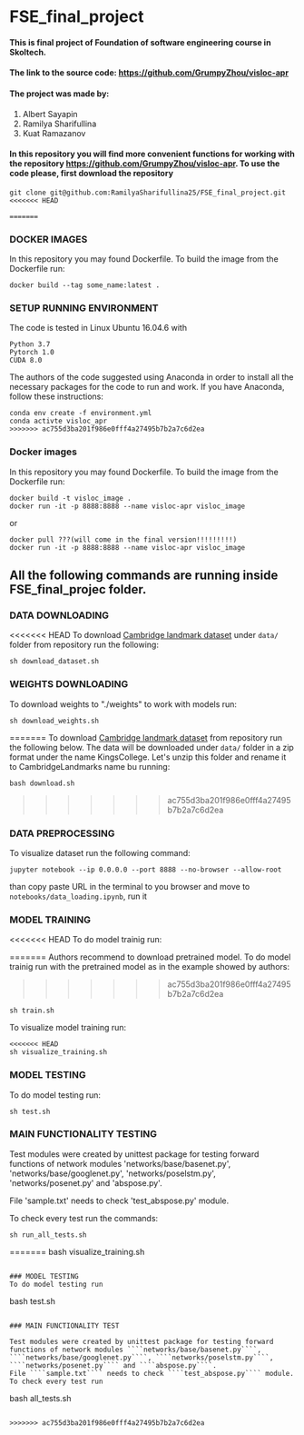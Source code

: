 # FSE_final_project

#### This is final project of Foundation of software engineering course in Skoltech.
#### The link to the source code: https://github.com/GrumpyZhou/visloc-apr
#### The project was made by: 
1) Albert Sayapin
2) Ramilya Sharifullina
3) Kuat Ramazanov

#### In this repository you will find more convenient functions for working with the repository https://github.com/GrumpyZhou/visloc-apr. To use the code please, first download the repository 
````
git clone git@github.com:RamilyaSharifullina25/FSE_final_project.git
<<<<<<< HEAD

=======
````
### DOCKER IMAGES
In this repository you may found Dockerfile. To build the image from the Dockerfile run:
````
docker build --tag some_name:latest .
````
### SETUP RUNNING ENVIRONMENT
The code is tested in Linux Ubuntu 16.04.6 with
````
Python 3.7
Pytorch 1.0
CUDA 8.0
````
The authors of the code suggested using Anaconda in order to install all the necessary packages for the code to run and work. If you have Anaconda, follow these instructions:
````
conda env create -f environment.yml
conda activte visloc_apr
>>>>>>> ac755d3ba201f986e0fff4a27495b7b2a7c6d2ea
````

### Docker images
In this repository you may found Dockerfile. To build the image from the Dockerfile run:
````
docker build -t visloc_image .
docker run -it -p 8888:8888 --name visloc-apr visloc_image

````
or

````
docker pull ???(will come in the final version!!!!!!!!!)
docker run -it -p 8888:8888 --name visloc-apr visloc_image

````
## All the following commands are running inside FSE_final_projec folder.


### DATA DOWNLOADING
<<<<<<< HEAD
To download [Cambridge landmark dataset](https://www.repository.cam.ac.uk/handle/1810/251342#dataset) under ````data/```` folder from repository run the following:
````
sh download_dataset.sh
````

### WEIGHTS DOWNLOADING
To download weights to "./weights" to work with models run:
````
sh download_weights.sh
````
=======
To download [Cambridge landmark dataset](https://www.repository.cam.ac.uk/handle/1810/251342#dataset) from repository run the following below. The data will be downloaded under ````data/```` folder in a zip format under the name KingsCollege. Let's unzip this folder and rename it to CambridgeLandmarks name bu running:
````
bash download.sh
```` 
>>>>>>> ac755d3ba201f986e0fff4a27495b7b2a7c6d2ea

### DATA PREPROCESSING
To visualize dataset run the following command:
````
jupyter notebook --ip 0.0.0.0 --port 8888 --no-browser --allow-root

````
than copy paste URL in the terminal to you browser and move to ````notebooks/data_loading.ipynb````, run it

### MODEL TRAINING
<<<<<<< HEAD
To do model trainig run:

=======
Authors recommend to download pretrained model. To do model trainig run with the pretrained model as in the example showed by authors:
>>>>>>> ac755d3ba201f986e0fff4a27495b7b2a7c6d2ea
````
sh train.sh

````
To visualize model training run:

````
<<<<<<< HEAD
sh visualize_training.sh

````

### MODEL TESTING
To do model testing run:

````
sh test.sh

````

### MAIN FUNCTIONALITY TESTING

Test modules were created by unittest package for testing forward functions of network modules 'networks/base/basenet.py',
'networks/base/googlenet.py', 'networks/poselstm.py', 'networks/posenet.py' and 'abspose.py'.

File 'sample.txt' needs to check 'test_abspose.py' module.

To check every test run the commands:

````
sh run_all_tests.sh

````
=======
bash visualize_training.sh
````

### MODEL TESTING
To do model testing run 
````
bash test.sh
````

### MAIN FUNCTIONALITY TEST

Test modules were created by unittest package for testing forward functions of network modules ````networks/base/basenet.py````,
````networks/base/googlenet.py````, ````networks/poselstm.py````, ````networks/posenet.py```` and ````abspose.py````.
File ````sample.txt```` needs to check ````test_abspose.py```` module.
To check every test run 
````
bash all_tests.sh
````

>>>>>>> ac755d3ba201f986e0fff4a27495b7b2a7c6d2ea
